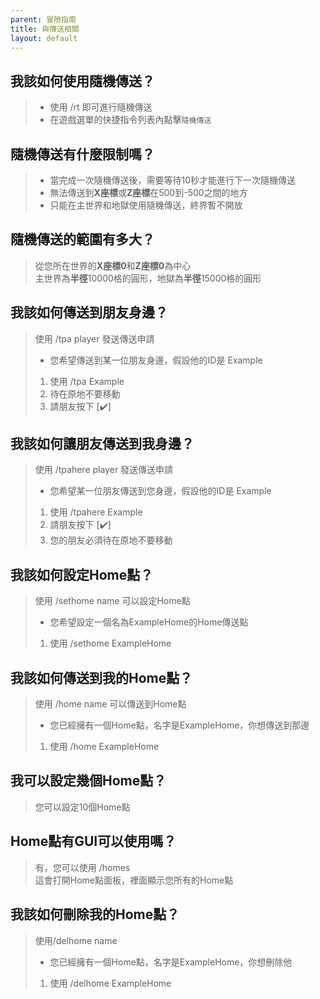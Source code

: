 ```yaml
---
parent: 冒險指南
title: 與傳送相關
layout: default
---
```


## **我該如何使用隨機傳送？**
> - 使用 /rt 即可進行隨機傳送
> - 在遊戲選單的快捷指令列表內點擊`隨機傳送`

## **隨機傳送有什麼限制嗎？**
> - 當完成一次隨機傳送後，需要等待10秒才能進行下一次隨機傳送  
> - 無法傳送到**X座標**或**Z座標**在500到-500之間的地方  
> - 只能在主世界和地獄使用隨機傳送，終界暫不開放

## **隨機傳送的範圍有多大？**
> 從您所在世界的**X座標0**和**Z座標0**為中心  
> 主世界為**半徑**10000格的圓形，地獄為**半徑**15000格的圓形

## **我該如何傳送到朋友身邊？**
> 使用 /tpa player 發送傳送申請  
>
> - 您希望傳送到某一位朋友身邊，假設他的ID是 Example
> 1. 使用 /tpa Example
> 2. 待在原地不要移動
> 3. 請朋友按下 [✔️]

## **我該如何讓朋友傳送到我身邊？**
> 使用 /tpahere player 發送傳送申請  
>
> - 您希望某一位朋友傳送到您身邊，假設他的ID是 Example
> 1. 使用 /tpahere Example
> 2. 請朋友按下 [✔️]
> 3. 您的朋友必須待在原地不要移動

## **我該如何設定Home點？**
> 使用 /sethome name 可以設定Home點
>
> - 您希望設定一個名為ExampleHome的Home傳送點
> 1. 使用 /sethome ExampleHome

## **我該如何傳送到我的Home點？**
> 使用 /home name 可以傳送到Home點
>
> - 您已經擁有一個Home點，名字是ExampleHome，你想傳送到那邊
> 1. 使用 /home ExampleHome

## **我可以設定幾個Home點？**
> 您可以設定10個Home點

## **Home點有GUI可以使用嗎？**
> 有，您可以使用 /homes  
> 這會打開Home點面板，裡面顯示您所有的Home點

## **我該如何刪除我的Home點？**
> 使用/delhome name
>
> - 您已經擁有一個Home點，名字是ExampleHome，你想刪除他
> 1. 使用 /delhome ExampleHome